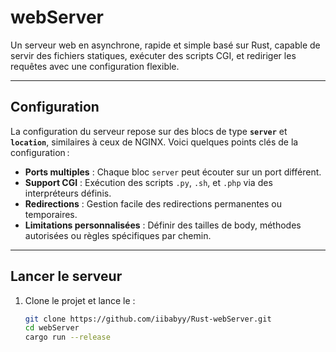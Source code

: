 # **webServer**

Un serveur web en asynchrone, rapide et simple basé sur Rust, capable de servir des fichiers statiques, exécuter des scripts CGI, et rediriger les requêtes avec une configuration flexible.

---

## **Configuration**  

La configuration du serveur repose sur des blocs de type **`server`** et **`location`**, similaires à ceux de NGINX. Voici quelques points clés de la configuration :  

- **Ports multiples** : Chaque bloc `server` peut écouter sur un port différent.  
- **Support CGI** : Exécution des scripts `.py`, `.sh`, et `.php` via des interpréteurs définis.  
- **Redirections** : Gestion facile des redirections permanentes ou temporaires.  
- **Limitations personnalisées** : Définir des tailles de body, méthodes autorisées ou règles spécifiques par chemin.  

---

## **Lancer le serveur**  

1. Clone le projet et lance le :  
   ```bash
   git clone https://github.com/iibabyy/Rust-webServer.git
   cd webServer
   cargo run --release
